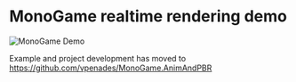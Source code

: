 ﻿# MonoGame realtime rendering demo

![MonoGame Demo](../MonoGameDemo.jpg)

Example and project development has moved to https://github.com/vpenades/MonoGame.AnimAndPBR